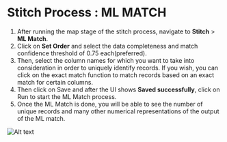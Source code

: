 # Stitch Process : ML MATCH

1. After running the map stage of the stitch process, navigate to **Stitch** > **ML Match**.
2. Click on **Set Order** and select the data completeness  and match confidence threshold of 0.75 each(preferred).
3. Then, select the column names for which you want to take into consideration in order to uniquely identify records. If you wish, you can click on the exact match function to match records based on an exact match for certain columns.
4. Then click on Save and after the UI shows **Saved successfully**, click on Run to start the ML Match process.
5. Once the ML Match is done, you will be able to see the number of unique records and many other numerical representations of the output of the ML match.

![Alt text](https://github.com/skypointcloud/platform/blob/master/docs/doc_snippets/sampleguidemlmatch.PNG?raw=true)